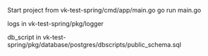 Start project from vk-test-spring/cmd/app/main.go
go run main.go

logs in vk-test-spring/pkg/logger

db_script in vk-test-spring/pkg/database/postgres/dbscripts/public_schema.sql
